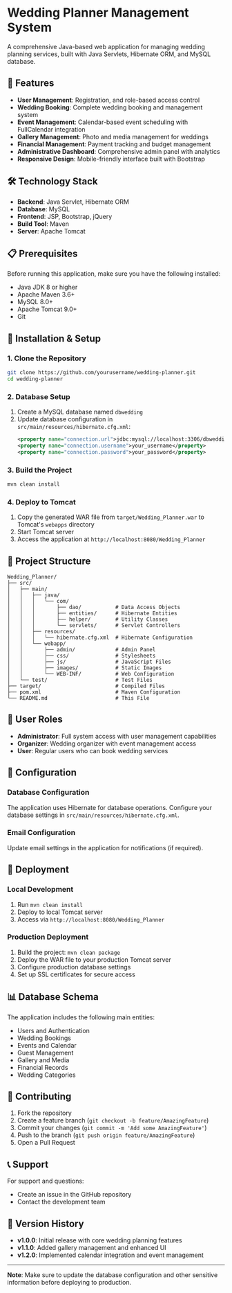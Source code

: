 # Wedding Planner Management System

A comprehensive Java-based web application for managing wedding planning services, built with Java Servlets, Hibernate ORM, and MySQL database.

## 🎯 Features

- **User Management**: Registration, and role-based access control
- **Wedding Booking**: Complete wedding booking and management system
- **Event Management**: Calendar-based event scheduling with FullCalendar integration
- **Gallery Management**: Photo and media management for weddings
- **Financial Management**: Payment tracking and budget management
- **Administrative Dashboard**: Comprehensive admin panel with analytics
- **Responsive Design**: Mobile-friendly interface built with Bootstrap

## 🛠️ Technology Stack

- **Backend**: Java Servlet, Hibernate ORM
- **Database**: MySQL
- **Frontend**: JSP, Bootstrap, jQuery
- **Build Tool**: Maven
- **Server**: Apache Tomcat

## 📋 Prerequisites

Before running this application, make sure you have the following installed:

- Java JDK 8 or higher
- Apache Maven 3.6+
- MySQL 8.0+
- Apache Tomcat 9.0+
- Git

## 🚀 Installation & Setup

### 1. Clone the Repository
```bash
git clone https://github.com/yourusername/wedding-planner.git
cd wedding-planner
```

### 2. Database Setup
1. Create a MySQL database named `dbwedding`
2. Update database configuration in `src/main/resources/hibernate.cfg.xml`:
   ```xml
   <property name="connection.url">jdbc:mysql://localhost:3306/dbwedding</property>
   <property name="connection.username">your_username</property>
   <property name="connection.password">your_password</property>
   ```

### 3. Build the Project
```bash
mvn clean install
```

### 4. Deploy to Tomcat
1. Copy the generated WAR file from `target/Wedding_Planner.war` to Tomcat's `webapps` directory
2. Start Tomcat server
3. Access the application at `http://localhost:8080/Wedding_Planner`

## 📁 Project Structure

```
Wedding_Planner/
├── src/
│   ├── main/
│   │   ├── java/
│   │   │   └── com/
│   │   │       ├── dao/           # Data Access Objects
│   │   │       ├── entities/      # Hibernate Entities
│   │   │       ├── helper/        # Utility Classes
│   │   │       └── servlets/      # Servlet Controllers
│   │   ├── resources/
│   │   │   └── hibernate.cfg.xml  # Hibernate Configuration
│   │   └── webapp/
│   │       ├── admin/             # Admin Panel
│   │       ├── css/               # Stylesheets
│   │       ├── js/                # JavaScript Files
│   │       ├── images/            # Static Images
│   │       └── WEB-INF/           # Web Configuration
│   └── test/                      # Test Files
├── target/                        # Compiled Files
├── pom.xml                        # Maven Configuration
└── README.md                      # This File
```

## 👥 User Roles

- **Administrator**: Full system access with user management capabilities
- **Organizer**: Wedding organizer with event management access
- **User**: Regular users who can book wedding services

## 🔧 Configuration

### Database Configuration
The application uses Hibernate for database operations. Configure your database settings in `src/main/resources/hibernate.cfg.xml`.

### Email Configuration
Update email settings in the application for notifications (if required).

## 🚀 Deployment

### Local Development
1. Run `mvn clean install`
2. Deploy to local Tomcat server
3. Access via `http://localhost:8080/Wedding_Planner`

### Production Deployment
1. Build the project: `mvn clean package`
2. Deploy the WAR file to your production Tomcat server
3. Configure production database settings
4. Set up SSL certificates for secure access

## 📊 Database Schema

The application includes the following main entities:
- Users and Authentication
- Wedding Bookings
- Events and Calendar
- Guest Management
- Gallery and Media
- Financial Records
- Wedding Categories

## 🤝 Contributing

1. Fork the repository
2. Create a feature branch (`git checkout -b feature/AmazingFeature`)
3. Commit your changes (`git commit -m 'Add some AmazingFeature'`)
4. Push to the branch (`git push origin feature/AmazingFeature`)
5. Open a Pull Request



## 📞 Support

For support and questions:
- Create an issue in the GitHub repository
- Contact the development team

## 🔄 Version History

- **v1.0.0**: Initial release with core wedding planning features
- **v1.1.0**: Added gallery management and enhanced UI
- **v1.2.0**: Implemented calendar integration and event management

---

**Note**: Make sure to update the database configuration and other sensitive information before deploying to production. 
